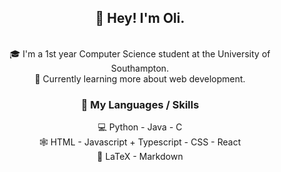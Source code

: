 <h2 align="center">👋 Hey! I'm Oli.</h2>
<p align="center">
<!-- 	<a href="https://www.linkedin.com/in/oli-cox-a06781239/"><img src="imgs/linkedin.svg" alt="LinkedIn"></a>
	<a href="https://github.com/coxy0"><img src="imgs/github.svg" alt="GitHub"></a> -->
  <br>
  🎓 I'm a 1st year Computer Science student at the University of Southampton.
  <br>
  🌱 Currently learning more about web development.
</p>

<h3 align="center">🎯 My Languages / Skills</h3>
<p align="center">
  💻 Python - Java - C
  <br>
  🕸️ HTML - Javascript + Typescript - CSS - React
  <br>
  🧠 LaTeX - Markdown
</p>
